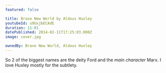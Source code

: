```yaml
---
featured: false

title: Brave New World by Aldous Huxley
youtubeId: u9UxjbECAdE
duration: 11:01
datePublished: 2014-02-11T17:25:03.000Z
image: cover.jpg

ownedBy: Brave New World, Aldous Huxley
---
```


So 2 of the biggest names are the deity Ford and the _main character_ Marx. I love Huxley mostly for the subtlety.
